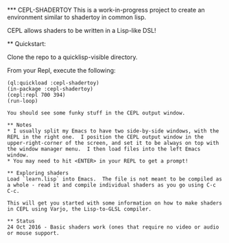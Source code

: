 *** CEPL-SHADERTOY
This is a work-in-progress project to create an environment similar to shadertoy in common lisp.

CEPL allows shaders to be written in a Lisp-like DSL!

** Quickstart:

Clone the repo to a quicklisp-visible directory.

From your Repl, execute the following:

```Lisp
(ql:quickload :cepl-shadertoy)
(in-package :cepl-shadertoy)
(cepl:repl 700 394)
(run-loop)

You should see some funky stuff in the CEPL output window.

** Notes
* I usually split my Emacs to have two side-by-side windows, with the REPL in the right one.  I position the CEPL output window in the upper-right-corner of the screen, and set it to be always on top with the window manager menu.  I then load files into the left Emacs window.
* You may need to hit <ENTER> in your REPL to get a prompt!

** Exploring shaders
Load `learn.lisp` into Emacs.  The file is not meant to be compiled as a whole - read it and compile individual shaders as you go using C-c C-c.

This will get you started with some information on how to make shaders in CEPL using Varjo, the Lisp-to-GLSL compiler.

** Status
24 Oct 2016 - Basic shaders work (ones that require no video or audio or mouse support.




